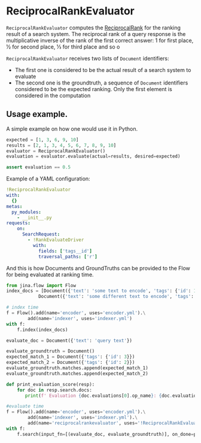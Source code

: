 # ReciprocalRankEvaluator

`ReciprocalRankEvaluator` computes the [ReciprocalRank](https://en.wikipedia.org/wiki/Mean_reciprocal_rank) for the ranking result of a search system.
The reciprocal rank of a query response is the multiplicative inverse of the rank of the first correct answer: 1 for first place, ​1⁄2 for second place, ​1⁄3 for third place and so o

`ReciprocalRankEvaluator` receives two lists of `Document` identifiers:
- The first one is considered to be the actual result of a search system to evaluate
- The second one is the groundtruth, a sequence of `Document` identifiers considered to be the expected ranking. Only the first element is 
considered in the computation
 
 ## Usage example.

A simple example on how one would use it in Python.

```python
expected = [1, 3, 6, 9, 10]
results = [2, 1, 3, 4, 5, 6, 7, 8, 9, 10]
evaluator = ReciprocalRankEvaluator()
evaluation = evaluator.evaluate(actual=results, desired=expected)

assert evaluation == 0.5
```

Example of a YAML configuration:

```yaml
!ReciprocalRankEvaluator
with:
  {}
metas:
  py_modules:
    - __init__.py
requests:
    on:
      SearchRequest:
        - !RankEvaluateDriver
          with:
            fields: ['tags__id']
            traversal_paths: ['r']
```

And this is how Documents and GroundTruths can be provided to the Flow for being evaluated at ranking time.

```python
from jina.flow import Flow
index_docs = [Document({'text': 'some text to encode', 'tags': {'id': 1}}), 
            Document({'text': 'some different text to encode', 'tags': {'id': 2}})]

# index time
f = Flow().add(name='encoder', uses='encoder.yml').\
        add(name='indexer', uses='indexer.yml')
with f:
    f.index(index_docs)

evaluate_doc = Document({'text': 'query text'})

evaluate_groundtruth = Document()
expected_match_1 = Document({'tags': {'id': 3}})
expected_match_2 = Document({'tags': {'id': 2}})
evaluate_groundtruth.matches.append(expected_match_1)
evaluate_groundtruth.matches.append(expected_match_2)

def print_evaluation_score(resp):
    for doc in resp.search.docs:
       print(f' Evaluation {doc.evaluations[0].op_name}: {doc.evaluations[0].value}')

#evaluate time
f = Flow().add(name='encoder', uses='encoder.yml').\
        add(name='indexer', uses='indexer.yml').\
        add(name='reciprocalrankevaluator', uses='!ReciprocalRankEvaluator')
with f:
    f.search(input_fn=[(evaluate_doc, evaluate_groundtruth)], on_done=print_evaluation_score)
```